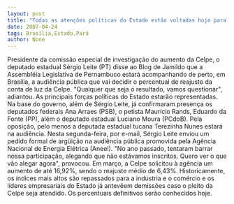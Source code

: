 ```yaml
---
layout: post
title: "Todas as atenções políticas do Estado estão voltadas hoje para Brasília"
date: 2007-04-24
tags: Brasília,Estado,Pará
author: None
---
```


Presidente da comissão especial de investigação do aumento da Celpe, o deputado estadual Sérgio Leite (PT) disse ao Blog de Jamildo que a Assembléia Legislativa de Pernambuco estará acompanhando de perto, em Brasília, a audiência pública que vai decidir o percentual de reajuste da conta de luz da Celpe. \"Qualquer que seja o resultado, vamos questionar\", adiantou.
As principais forças políticas do Estado estarão representadas. Na base do governo, além de Sérgio Leite, já confirmaram presença os deputados federais Ana Arraes (PSB), o petista Maurício Rands, Eduardo da Fonte (PP), além o deputado estadual Luciano Moura (PCdoB). Pela oposição, pelo menos a deputada estadual tucana Terezinha Nunes estará na audiência.
Nesta segunda-feira, por e-mail, Sérgio Leite enviou um pedido formal de argüição na audiência pública promovida pela Agência Nacional de Energia Elétrica (Aneel). \"No ano passado, tentaram barrar nossa participação, alegando que não estávamos inscritos. Quero ver o que vão alegar agora\", provocou.
Em março, a Celpe solicitou à agência um aumento de até 16,92%, sendo o reajuste médio de 6,43%. Historicamente, os índices mais altos são repassados para a indústria e o comércio e os líderes empresariais do Estado já antevêem demissões caso o pleito da Celpe seja atendido. Os percentuais definitivos serão conhecidos hoje. 